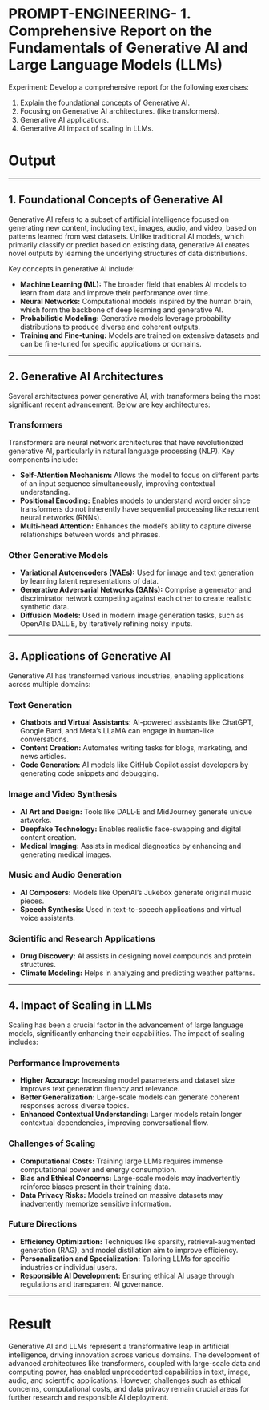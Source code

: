 # PROMPT-ENGINEERING- 1.	Comprehensive Report on the Fundamentals of Generative AI and Large Language Models (LLMs)
Experiment:
Develop a comprehensive report for the following exercises:
1.	Explain the foundational concepts of Generative AI. 
2.	Focusing on Generative AI architectures. (like transformers).
3.	Generative AI applications.
4.	Generative AI impact of scaling in LLMs.

# Output
---

## 1. Foundational Concepts of Generative AI
Generative AI refers to a subset of artificial intelligence focused on generating new content, including text, images, audio, and video, based on patterns learned from vast datasets. Unlike traditional AI models, which primarily classify or predict based on existing data, generative AI creates novel outputs by learning the underlying structures of data distributions.

Key concepts in generative AI include:
- **Machine Learning (ML):** The broader field that enables AI models to learn from data and improve their performance over time.
- **Neural Networks:** Computational models inspired by the human brain, which form the backbone of deep learning and generative AI.
- **Probabilistic Modeling:** Generative models leverage probability distributions to produce diverse and coherent outputs.
- **Training and Fine-tuning:** Models are trained on extensive datasets and can be fine-tuned for specific applications or domains.

---

## 2. Generative AI Architectures
Several architectures power generative AI, with transformers being the most significant recent advancement. Below are key architectures:

### **Transformers**
Transformers are neural network architectures that have revolutionized generative AI, particularly in natural language processing (NLP). Key components include:
- **Self-Attention Mechanism:** Allows the model to focus on different parts of an input sequence simultaneously, improving contextual understanding.
- **Positional Encoding:** Enables models to understand word order since transformers do not inherently have sequential processing like recurrent neural networks (RNNs).
- **Multi-head Attention:** Enhances the model’s ability to capture diverse relationships between words and phrases.

### **Other Generative Models**
- **Variational Autoencoders (VAEs):** Used for image and text generation by learning latent representations of data.
- **Generative Adversarial Networks (GANs):** Comprise a generator and discriminator network competing against each other to create realistic synthetic data.
- **Diffusion Models:** Used in modern image generation tasks, such as OpenAI’s DALL·E, by iteratively refining noisy inputs.

---

## 3. Applications of Generative AI
Generative AI has transformed various industries, enabling applications across multiple domains:

### **Text Generation**
- **Chatbots and Virtual Assistants:** AI-powered assistants like ChatGPT, Google Bard, and Meta’s LLaMA can engage in human-like conversations.
- **Content Creation:** Automates writing tasks for blogs, marketing, and news articles.
- **Code Generation:** AI models like GitHub Copilot assist developers by generating code snippets and debugging.

### **Image and Video Synthesis**
- **AI Art and Design:** Tools like DALL·E and MidJourney generate unique artworks.
- **Deepfake Technology:** Enables realistic face-swapping and digital content creation.
- **Medical Imaging:** Assists in medical diagnostics by enhancing and generating medical images.

### **Music and Audio Generation**
- **AI Composers:** Models like OpenAI’s Jukebox generate original music pieces.
- **Speech Synthesis:** Used in text-to-speech applications and virtual voice assistants.

### **Scientific and Research Applications**
- **Drug Discovery:** AI assists in designing novel compounds and protein structures.
- **Climate Modeling:** Helps in analyzing and predicting weather patterns.

---

## 4. Impact of Scaling in LLMs
Scaling has been a crucial factor in the advancement of large language models, significantly enhancing their capabilities. The impact of scaling includes:

### **Performance Improvements**
- **Higher Accuracy:** Increasing model parameters and dataset size improves text generation fluency and relevance.
- **Better Generalization:** Large-scale models can generate coherent responses across diverse topics.
- **Enhanced Contextual Understanding:** Larger models retain longer contextual dependencies, improving conversational flow.

### **Challenges of Scaling**
- **Computational Costs:** Training large LLMs requires immense computational power and energy consumption.
- **Bias and Ethical Concerns:** Large-scale models may inadvertently reinforce biases present in their training data.
- **Data Privacy Risks:** Models trained on massive datasets may inadvertently memorize sensitive information.

### **Future Directions**
- **Efficiency Optimization:** Techniques like sparsity, retrieval-augmented generation (RAG), and model distillation aim to improve efficiency.
- **Personalization and Specialization:** Tailoring LLMs for specific industries or individual users.
- **Responsible AI Development:** Ensuring ethical AI usage through regulations and transparent AI governance.

---

# Result
Generative AI and LLMs represent a transformative leap in artificial intelligence, driving innovation across various domains. The development of advanced architectures like transformers, coupled with large-scale data and computing power, has enabled unprecedented capabilities in text, image, audio, and scientific applications. However, challenges such as ethical concerns, computational costs, and data privacy remain crucial areas for further research and responsible AI deployment.


